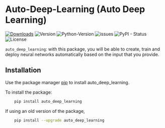 # Auto-Deep-Learning (Auto Deep Learning)
[![Downloads](https://pepy.tech/badge/auto_deep_learning)](https://pepy.tech/project/auto_deep_learning) ![Version](https://img.shields.io/badge/version-0.1.1-blue) ![Python-Version](https://img.shields.io/badge/python-3.9-blue) ![issues](https://img.shields.io/github/issues/Nil-Andreu/auto_deep_learning) ![PyPI - Status](https://img.shields.io/pypi/status/auto_deep_learning) ![License](https://img.shields.io/github/license/Nil-Andreu/auto_deep_learning) 

```auto_deep_learning```: with this package, you will be able to create, train and deploy neural networks automatically based on the input that you provide.

## Installation
Use the package manager [pip](https://pypi.org/project/pip/) to install auto_deep_learning.

To install the package:
```bash
    pip install auto_deep_learning
```

If using an old version of the package,
```bash
    pip install --upgrade auto_deep_learning
```